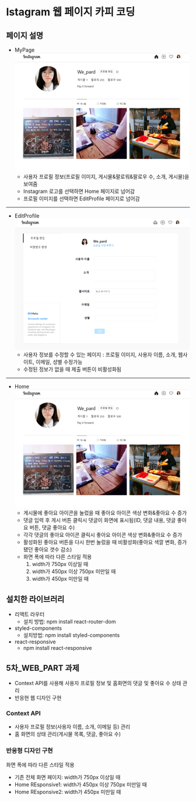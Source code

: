 # Istagram 웹 페이지 카피 코딩

## 페이지 설명

+ MyPage
![mypage](https://github.com/2nd-PARD-WEB-PART/Leeyouhyeon/blob/main/instagram_homework_leeyouhyeon/mypage.png)
    + 사용자 프로필 정보(프로필 이미지, 게시물&팔로워&팔로우 수, 소개, 게시물)을 보여줌
    + Instagram 로고를 선택하면 Home 페이지로 넘어감
    + 프로필 이미지를 선택하면 EditProfile 페이지로 넘어감
---
+ EditProfile
![editProfile](https://github.com/2nd-PARD-WEB-PART/Leeyouhyeon/blob/main/instagram_homework_leeyouhyeon/edit.png)
    + 사용자 정보를 수정할 수 있는 페이지 : 프로필 이미지, 사용자 이름, 소개, 웹사이트, 이메일, 성별 수정가능
    + 수정된 정보가 없을 때 제출 버튼이 비활성화됨
---
+ Home
![home](https://github.com/2nd-PARD-WEB-PART/Leeyouhyeon/blob/main/instagram_homework_leeyouhyeon/mypage.png)
    + 게시물에 좋아요 아이콘을 눌렀을 때 좋아요 아이콘 색상 변화&좋아요 수 증가
    + 댓글 입력 후 게시 버튼 클릭시 댓글이 화면에 표시됨(ID, 댓글 내용, 댓글 좋아요 버튼, 댓글 좋아요 수)
    + 각각 댓글의 좋아요 아이콘 클릭시 좋아요 아이콘 색상 변화&좋아요 수 증가
    + 활성화된 좋아요 버튼을 다시 한번 눌렀을 때 비활성화(좋아요 색깔 변화, 증가됐던 좋아요 갯수 감소)
    + 화면 폭에 따라 다른 스타일 적용
        1. width가 750px 이상일 때
        2. width가 450px 이상 750px 미만일 때
        3. width가 450px 미만일 때 

## 설치한 라이브러리

+ 리액트 라우터 
    + 설치 방법: npm install react-router-dom
+ styled-components
    + 설치방법: npm install styled-components
+ react-responsive
    + npm install react-responsive


## 5차_WEB_PART 과제

+ Context API를 사용해 사용자 프로필 정보 및 홈화면의 댓글 및 좋아요 수 상태 관리
+ 반응현 웹 디자인 구현

### Context API
+ 사용자 프로필 정보(사용자 이름, 소개, 이메일 등) 관리
+ 홈 화면의 상태 관리(게시물 목록, 댓글, 좋아요 수)

### 반응형 디자인 구현
화면 폭에 따라 다른 스타일 적용 
+ 기존 전체 화면 페이지: width가 750px 이상일 때
+ Home REsponsive1: width가 450px 이상 750px 미만일 때
+ Home REsponsive2: width가 450px 미만일 때
